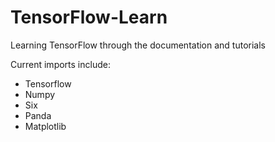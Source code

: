 # TensorFlow-Learn
Learning TensorFlow through the documentation and tutorials

Current imports include:
- Tensorflow
- Numpy
- Six
- Panda
- Matplotlib
